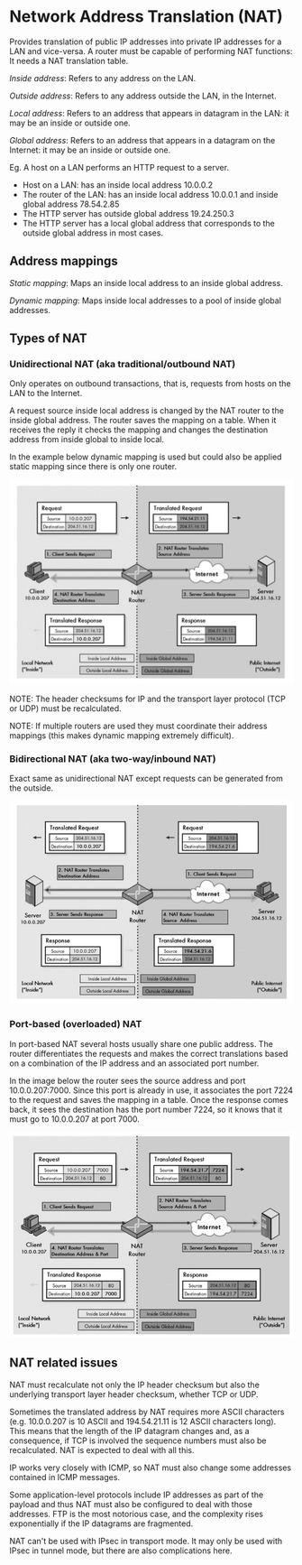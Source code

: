 # Network Address Translation (NAT)

Provides translation of public IP addresses into private IP addresses for a LAN
and vice-versa. A router must be capable of performing NAT functions: It needs a
NAT translation table.

*Inside address*: Refers to any address on the LAN.

*Outside address*: Refers to any address outside the LAN, in the Internet.

*Local address*: Refers to an address that appears in datagram in the LAN: it
may be an inside or outside one.

*Global address*: Refers to an address that appears in a datagram on the
Internet: it may be an inside or outside one.

Eg. A host on a LAN performs an HTTP request to a server.

* Host on a LAN: has an inside local address 10.0.0.2
* The router of the LAN: has an inside local address 10.0.0.1 and inside global
  address 78.54.2.85
* The HTTP server has outside global address 19.24.250.3
* The HTTP server has a local global address that corresponds to the outside
  global address in most cases.

## Address mappings

*Static mapping*: Maps an inside local address to an inside global address.

*Dynamic mapping*: Maps inside local addresses to a pool of inside global
addresses.

## Types of NAT

### Unidirectional NAT (aka traditional/outbound NAT)

Only operates on outbound transactions, that is, requests from hosts on the LAN
to the Internet.

A request source inside local address is changed by the NAT router to the inside
global address. The router saves the mapping on a table. When it receives the
reply it checks the mapping and changes the destination address from inside
global to inside local.  

In the example below dynamic mapping is used but could also be applied static
mapping since there is only one router.

![](images/cnet-nat-01.png)

NOTE: The header checksums for IP and the transport layer protocol (TCP or UDP)
must be recalculated.

NOTE: If multiple routers are used they must coordinate their address mappings
(this makes dynamic mapping extremely difficult).

### Bidirectional NAT (aka two-way/inbound NAT)

Exact same as unidirectional NAT except requests can be generated from the
outside.

![](images/cnet-nat-02.png)

### Port-based (overloaded) NAT

In port-based NAT several hosts usually share one public address. The router
differentiates the requests and makes the correct translations based on a
combination of the IP address and an associated port number.

In the image below the router sees the source address and port 10.0.0.207:7000.
Since this port is already in use, it associates the port 7224 to the request
and saves the mapping in a table. Once the response comes back, it sees the
destination has the port number 7224, so it knows that it must go to 10.0.0.207
at port 7000.

![](images/cnet-nat-03.png)

## NAT related issues

NAT must recalculate not only the IP header checksum but also the underlying
transport layer header checksum, whether TCP or UDP.

Sometimes the translated address by NAT requires more ASCII characters (e.g.
10.0.0.207 is 10 ASCII and 194.54.21.11 is 12 ASCII characters long). This means
that the length of the IP datagram changes and, as a consequence, if TCP is
involved the sequence numbers must also be recalculated. NAT is expected to deal
with all this.

IP works very closely with ICMP, so NAT must also change some addresses
contained in ICMP messages.

Some application-level protocols include IP addresses as part of the payload and
thus NAT must also be configured to deal with those addresses. FTP is the most
notorious case, and the complexity rises exponentially if the IP datagrams are
fragmented.

NAT can't be used with IPsec in transport mode. It may only be used with IPsec
in tunnel mode, but there are also complications here.
